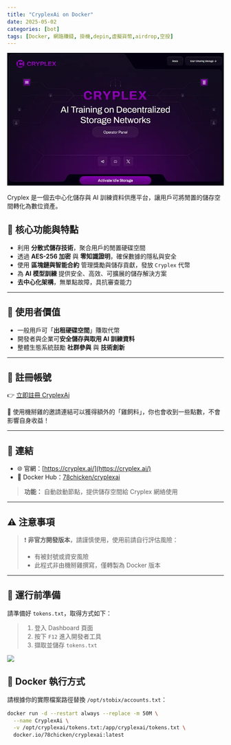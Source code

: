 ```yaml
---
title: "CryplexAi on Docker"
date: 2025-05-02
categories: [bot]
tags: [Docker, 網路賺錢, 掛機,depin,虛擬貨幣,airdrop,空投]
---
```

![CryplexAi 封面圖](/assets/images/cryplexai/banner.png)

Cryplex 是一個去中心化儲存與 AI 訓練資料供應平台，讓用戶可將閒置的儲存空間轉化為數位資產。

## 📌 核心功能與特點

- 利用 **分散式儲存技術**，聚合用戶的閒置硬碟空間
- 透過 **AES-256 加密** 與 **零知識證明**，確保數據的隱私與安全
- 使用 **區塊鏈與智能合約** 管理獎勵與儲存貢獻，發放 `Cryplex` 代幣
- 為 **AI 模型訓練** 提供安全、高效、可擴展的儲存解決方案
- **去中心化架構**，無單點故障，具抗審查能力

---

## 🎯 使用者價值

- 一般用戶可「**出租硬碟空間**」賺取代幣
- 開發者與企業可**安全儲存與取用 AI 訓練資料**
- 整體生態系統鼓勵 **社群參與** 與 **技術創新**

---
## 📝 註冊帳號

👉 [立即註冊 CryplexAi](https://app.cryplex.ai/dashboard?ref=nvvxu)

🎉 使用機掰雞的邀請連結可以獲得額外的「雞飼料」，你也會收到一些點數，不會影響自身收益！

---
## 🔗 連結

- 🌐 官網：[https://cryplex.ai/](https://cryplex.ai/)
- 🐳 Docker Hub：[78chicken/cryplexai](https://hub.docker.com/r/78chicken/cryplexai)
> **功能：** 自動啟動節點，提供儲存空間給 Cryplex 網絡使用

--- 

## ⚠️ 注意事項

> ❗ **非官方開發版本**，請謹慎使用，使用前請自行評估風險：
> - 有被封號或資安風險
> - 此程式非由機掰雞撰寫，僅轉製為 Docker 版本

---

## 📁 運行前準備
請準備好 `tokens.txt`，取得方式如下：
>   1. 登入 Dashboard 頁面
>   2. 按下 `F12` 進入開發者工具
>   3. 擷取並儲存 `tokens.txt`
<div style="text-align: left">
  <img src="{{ baseurl }}/assets/images/cryplexai/img.png" width="600" style="display: block; margin-bottom: 16px;" /> 
</div>

## 🐳 Docker 執行方式

請根據你的實際檔案路徑替換 `/opt/stobix/accounts.txt`：
```bash
docker run -d --restart always --replace -m 50M \
  --name CryplexAi \
  -v /opt/cryplexai/tokens.txt:/app/cryplexai/tokens.txt \
  docker.io/78chicken/cryplexai:latest
```

